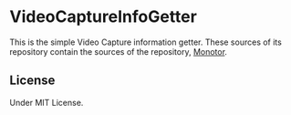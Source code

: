 # VideoCaptureInfoGetter

This is the simple Video Capture information getter. These sources of its repository contain the sources of the repository, [Monotor](https://github.com/mntone/Monotor).

## License

Under MIT License.